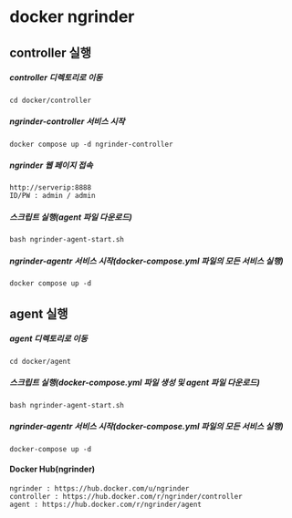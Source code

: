 # docker ngrinder
## controller 실행
##### controller 디렉토리로 이동
```
cd docker/controller
```
##### ngrinder-controller 서비스 시작
```
docker compose up -d ngrinder-controller
```
##### ngrinder 웹 페이지 접속
```
http://serverip:8888
ID/PW : admin / admin
```
##### 스크립트 실행(agent 파일 다운로드)
```
bash ngrinder-agent-start.sh
```
##### ngrinder-agentr 서비스 시작(docker-compose.yml 파일의 모든 서비스 실행)
```
docker compose up -d
```
## agent 실행
##### agent 디렉토리로 이동
```
cd docker/agent
```
##### 스크립트 실행(docker-compose.yml 파일 생성 및 agent 파일 다운로드)
```
bash ngrinder-agent-start.sh
```
##### ngrinder-agentr 서비스 시작(docker-compose.yml 파일의 모든 서비스 실행)
```
docker-compose up -d
```
#### Docker Hub(ngrinder)
```
ngrinder : https://hub.docker.com/u/ngrinder
controller : https://hub.docker.com/r/ngrinder/controller
agent : https://hub.docker.com/r/ngrinder/agent
```
